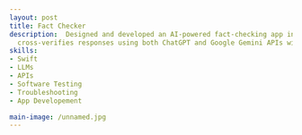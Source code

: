 ```yaml
---
layout: post
title: Fact Checker
description:  Designed and developed an AI-powered fact-checking app in Swift that processes image-based queries and
  cross-verifies responses using both ChatGPT and Google Gemini APIs with both running simultaneously.
skills: 
- Swift
- LLMs
- APIs
- Software Testing
- Troubleshooting
- App Developement

main-image: /unnamed.jpg 
---
```


